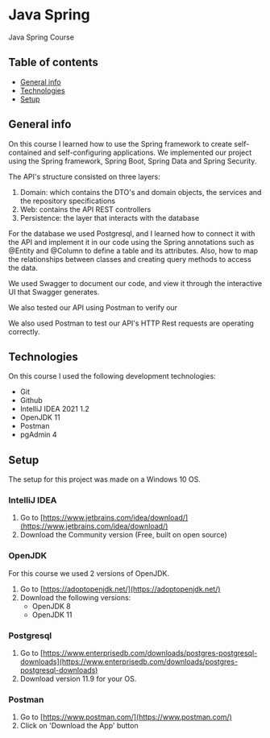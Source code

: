 # Java Spring
Java Spring Course

## Table of contents

* [General info](#general-info) 
* [Technologies](#technologies) 
* [Setup](#setup)
<!-- * [Concepts](#concepts) -->

## General info

On this course I learned how to use the Spring framework to create self-contained and self-configuring applications. We implemented our project using the Spring framework, Spring Boot, Spring Data and Spring Security.

The API's structure consisted on three layers:
1. Domain: which contains the DTO's and domain objects, the services and the repository specifications
2. Web: contains the API REST controllers
3. Persistence: the layer that interacts with the database

For the database we used Postgresql, and I learned how to connect it with the API and implement it in our code using the Spring annotations such as @Entity and @Column to define a table and its attributes. Also, how to map the relationships between classes and creating query methods to access the data.

We used Swagger to document our code, and view it through the interactive UI that Swagger generates.

We also tested our API using Postman to verify our

We also used Postman to test our API's HTTP Rest requests are operating correctly.

## Technologies

On this course I used the following development technologies:
 <!-- - Visual Studio Code -->
 - Git
 - Github
 - IntelliJ IDEA 2021 1.2
 - OpenJDK 11
 - Postman
 - pgAdmin 4

## Setup

The setup for this project was made on a Windows 10 OS.

### IntelliJ IDEA

1. Go to [https://www.jetbrains.com/idea/download/](https://www.jetbrains.com/idea/download/)
2. Download the Community version (Free, built on open source)

### OpenJDK
For this course we used 2 versions of OpenJDK.

1. Go to [https://adoptopenjdk.net/](https://adoptopenjdk.net/)
2. Download the following versions:
    - OpenJDK 8
    - OpenJDK 11

### Postgresql
1. Go to [https://www.enterprisedb.com/downloads/postgres-postgresql-downloads](https://www.enterprisedb.com/downloads/postgres-postgresql-downloads)
2. Download version 11.9 for your OS.


### Postman
1. Go to [https://www.postman.com/](https://www.postman.com/)
2. Click on 'Download the App' button
